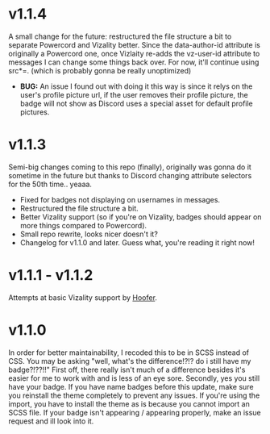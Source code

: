 # v1.1.4
A small change for the future: restructured the file structure a bit to separate Powercord and Vizality better. Since the data-author-id attribute is originally a Powercord one, once Vizlaity re-adds the vz-user-id attribute to messages I can change some things back over. For now, it'll continue using src*=. (which is probably gonna be really unoptimized)
- **BUG:** An issue I found out with doing it this way is since it relys on the user's profile picture url, if the user removes their profile picture, the badge will not show as Discord uses a special asset for default profile pictures.

# v1.1.3
Semi-big changes coming to this repo (finally), originally was gonna do it sometime in the future but thanks to Discord changing attribute selectors for the 50th time.. yeaaa.
- Fixed for badges not displaying on usernames in messages.
- Restructured the file structure a bit.
- Better Vizality support (so if you're on Vizality, badges should appear on more things compared to Powercord).
- Small repo rewrite, looks nicer doesn't it?
- Changelog for v1.1.0 and later. Guess what, you're reading it right now!

# v1.1.1 - v1.1.2
Attempts at basic Vizality support by [Hoofer](https://github.com/HooferDevelops/).

# v1.1.0
In order for better maintainability, I recoded this to be in SCSS instead of CSS. You may be asking "well, what's the difference!?!? do i still have my badge?!??!!" First off, there really isn't much of a difference besides it's easier for me to work with and is less of an eye sore. Secondly, yes you still have your badge. If you have name badges before this update, make sure you reinstall the theme completely to prevent any issues. If you're using the import, you have to install the theme as is because you cannot import an SCSS file. If your badge isn't appearing / appearing properly, make an issue request and ill look into it. 
